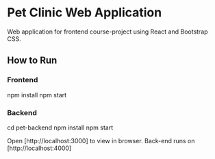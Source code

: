 # Pet Clinic Web Application

Web application for frontend course-project using React and Bootstrap CSS.

## How to Run

### Frontend

   npm install
   npm start

### Backend

   cd pet-backend
   npm install
   npm start

Open [http://localhost:3000] to view in browser. Back-end runs on [http://localhost:4000]